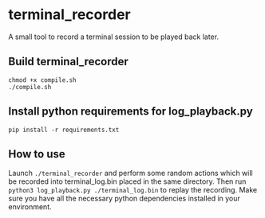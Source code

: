 # terminal_recorder

A small tool to record a terminal session to be played back later.

## Build terminal_recorder

```
chmod +x compile.sh
./compile.sh
```

## Install python requirements for log_playback.py

```
pip install -r requirements.txt
```

## How to use

Launch `./terminal_recorder` and perform some random actions which will be recorded into terminal_log.bin placed in the same directory.
Then run `python3 log_playback.py ./terminal_log.bin` to replay the recording.
Make sure you have all the necessary python dependencies installed in your environment.
